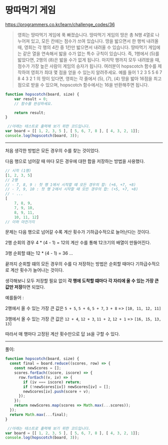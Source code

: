 # 땅따먹기 게임

https://programmers.co.kr/learn/challenge_codes/36

>영희는 땅따먹기 게임에 푹 빠졌습니다. 땅따먹기 게임의 땅은 총 N행 4열로 나누어져 있고, 모든 칸에는 점수가 쓰여 있습니다. 땅을 밟으면서 한 행씩 내려올 때, 영희는 각 행의 4칸 중 1칸만 밟으면서 내려올 수 있습니다. 땅따먹기 게임에는 같은 열을 연속해서 밟을 수가 없는 특수 규칙이 있습니다. 즉, 1행에서 (5)를 밟았다면, 2행의 (8)은 밟을 수가 없게 됩니다. 마지막 행까지 모두 내려왔을 때, 점수가 가장 높은 사람이 게임의 승자가 됩니다. 여러분이 hopscotch 함수를 제작하여 영희가 최대 몇 점을 얻을 수 있는지 알려주세요. 예를 들어
1 2 3 5 5 6 7 8 4 3 2 1 의 땅이 있다면, 영희는 각 줄에서 (5), (7), (4) 땅을 밟아 16점을 최고점으로 받을 수 있으며, hopscotch 함수에서는 16을 반환해주면 됩니다.

```javascript
function hopscotch(board, size) {
    var result = 0;
    // 함수를 완성하세요.

    return result;
}

 //아래는 테스트로 출력해 보기 위한 코드입니다.
var board = [[ 1, 2, 3, 5 ], [ 5, 6, 7, 8 ], [ 4, 3, 2, 1]];
console.log(hopscotch(board, 3));
```

---

처음 생각한 방법은 모든 경우의 수를 찾는 것이었다.

다음 행으로 넘어갈 때 마다 모든 경우에 대한 합을 저장하는 방법을 사용했다.

```javascript
// 시작 (1행)
[1, 2, 3, 5]
// 2행
// - 7, 8, 9 : 첫 행 1에서 시작할 떄 모든 경우의 합: (+6, +7, +8)
// - 7, 9, 10 : 첫 행 2에서 시작할 때 모든 경우의 합: (+5, +7, +8)
// - ...
[
    7, 8, 9,
    7, 9, 10,
    8, 9, 11,
    10, 11, 12]
// 이하 마찬가지
```

문제는 다음 행으로 넘어갈 수록 계산 횟수가 기하급수적으로 늘어난다는 것이다.

2행 순회의 경우 4 * (4 - 1) = 12의 계산 수를 통해 12크기의 배열이 만들어진다.

3행 순회할 떄는 12 * (4 - 1) = 36 ...

끝까지 순회할 떄의 모든 경우의 수를 다 저장하는 방법은 순회할 때마다 기하급수적으로 계산 횟수가 늘어나는 것이다.

생각해보니 모두 저장할 필요 없이 **각 행에 도착할 떄마다 각 자리에 올 수 있는 가장 큰 값만 저장**하면 되었다.

예를들어 :

2행에서 올 수 있는 가장 큰 값은 `5 + 5`, `5 + 6`, `5 + 7`, `3 + 8` => `[10, 11, 12, 11]`

3행에서 올 수 있는 가장 큰 값은 `12 + 4`, `12 + 3`, `11 + 2`, `12 + 1` => `[16, 15, 13, 13]`

따라서 매 행마다 고정된 계산 횟수만으로 답 `16`을 구할 수 있다.

---

풀이:

```javascript
function hopscotch(board, size) {
  const final = board.reduce((scores, row) => {
    const newScores = [];
    scores.forEach((score, iscore) => {
      row.forEach((v, iv) => {
        if (iv === iscore) return;
        if (!newScores[iv]) newScores[iv] = [];
        newScores[iv].push(score + v);
      });
    });
    return newScores.map(scores => Math.max(...scores));
  });
  return Math.max(...final);
}

 //아래는 테스트로 출력해 보기 위한 코드입니다.
var board = [[ 1, 2, 3, 5 ], [ 5, 6, 7, 8 ], [ 4, 3, 2, 1]];
console.log(hopscotch(board, 3));
```
